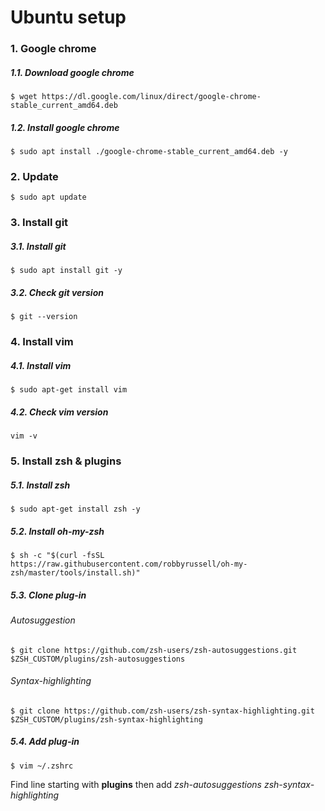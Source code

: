 # Ubuntu setup

### 1. Google chrome

##### 1.1. Download google chrome

```
$ wget https://dl.google.com/linux/direct/google-chrome-stable_current_amd64.deb
```

##### 1.2. Install google chrome

```
$ sudo apt install ./google-chrome-stable_current_amd64.deb -y
```

### 2. Update 

```
$ sudo apt update
```



### 3. Install git

##### 3.1. Install git

```
$ sudo apt install git -y
```

##### 3.2. Check git version

```
$ git --version
```

### 4. Install vim

##### 4.1. Install vim

```
$ sudo apt-get install vim
```

##### 4.2. Check vim version

```
vim -v
```

### 5. Install zsh & plugins

##### 5.1. Install zsh

```
$ sudo apt-get install zsh -y
```

##### 5.2. Install oh-my-zsh

```
$ sh -c "$(curl -fsSL https://raw.githubusercontent.com/robbyrussell/oh-my-zsh/master/tools/install.sh)"
```

##### 5.3. Clone plug-in

###### Autosuggestion

```
$ git clone https://github.com/zsh-users/zsh-autosuggestions.git $ZSH_CUSTOM/plugins/zsh-autosuggestions
```

###### Syntax-highlighting

```
$ git clone https://github.com/zsh-users/zsh-syntax-highlighting.git $ZSH_CUSTOM/plugins/zsh-syntax-highlighting
```

##### 5.4. Add plug-in

```
$ vim ~/.zshrc
```

Find line starting with **plugins** then add *zsh-autosuggestions zsh-syntax-highlighting* 

